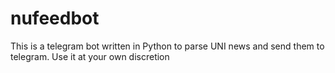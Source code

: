 # nufeedbot
This is a telegram bot written in Python to parse UNI news and send them to telegram. Use it at your own discretion
